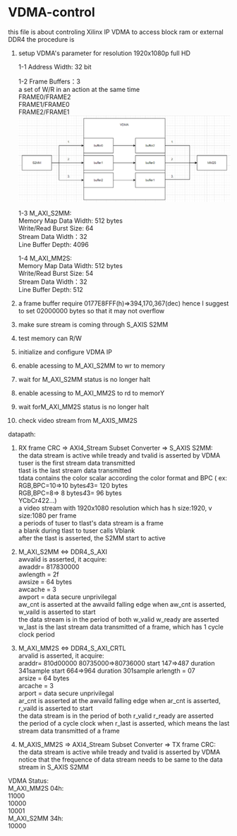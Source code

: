 # VDMA-control
this file is about controling Xilinx IP VDMA to access block ram or external DDR4 
the procedure is 
1. setup VDMA's parameter for resolution 1920x1080p full HD  
  
   1-1 Address Width: 32 bit
   
   1-2 Frame Buffers：3  
   a set of W/R in an action at the same time  
   FRAME0/FRAME2  
   FRAME1/FRAME0  
   FRAME2/FRAME1  
   ![image](https://github.com/joshuahwfwEE/vdma-control/blob/main/VDMA.PNG)
     
   1-3 M_AXI_S2MM:  
       Memory Map Data Width: 512 bytes  
       Write/Read Burst Size: 64  
       Stream Data Width：32  
       Line Buffer Depth: 4096  
   
   1-4 M_AXI_MM2S:  
       Memory Map Data Width: 512 bytes  
       Write/Read Burst Size: 54  
       Stream Data Width：32  
       Line Buffer Depth: 512  
       
2. a frame buffer require 0177E8FFF(h)=>394,170,367(dec) hence I suggest to set 02000000 bytes so that it may not overflow  
3. make sure stream is coming through S_AXIS S2MM
4. test memory can R/W 
5. initialize and configure VDMA IP 
6. enable acessing to M_AXI_S2MM to wr to memory
7. wait for M_AXI_S2MM status is no longer halt
8. enable acessing to M_AXI_MM2S to rd to memorY
9. wait forM_AXI_MM2S status is no longer halt
10. check video stream from M_AXIS_MM2S  
 
datapath:
1. RX frame CRC => AXI4_Stream Subset Converter => S_AXIS S2MM:  
the data stream is active while tready and tvalid is asserted by VDMA
tuser is the first stream data transmitted  
tlast is the last stream data transmitted  
tdata contains the color scalar according the color format and BPC ( ex: RGB,BPC=10=>10 bytes*4*3= 120 bytes   
                                                                         RGB,BPC=8=>  8 bytes*4*3=  96 bytes  
                                                                         YCbCr422...)  
a video stream with 1920x1080 resolution which has h size:1920, v size:1080 per frame  
a periods of tuser to tlast's data stream is a frame  
a blank during tlast to tuser calls Vblank  
after the tlast is asserted, the S2MM start to active  
  
2. M_AXI_S2MM <=> DDR4_S_AXI  
   awvalid is asserted, it acquire:  
   awaddr= 817830000  
   awlength = 2f  
   awsize = 64 bytes  
   awcache = 3  
   awport = data secure unprivilegal  
   aw_cnt is asserted at the awvaild falling edge
   when aw_cnt is asserted, w_vaild is asserted to start  
   the data stream is in the period of both w_valid w_ready are asserted  
   w_last is the last stream data transmitted of a frame, which has 1 cycle clock period  
     
3. M_AXI_MM2S <=> DDR4_S_AXI_CRTL  
   arvalid is asserted, it acquire:  
   araddr= 810d00000  80735000=>80736000 start 147=>487  duration 341sample
   start 664=>964 duration 301sample
   arlength = 07  
   arsize = 64 bytes  
   arcache = 3  
   arport = data secure unprivilegal  
   ar_cnt is asserted at the awvaild falling edge
   when ar_cnt is asserted, r_vaild is asserted to start  
   the data stream is in the period of both r_valid r_ready are asserted  
   the period of a cycle clock when r_last is asserted, which means the last stream data transmitted of a frame  
     
4. M_AXIS_MM2S => AXI4_Stream Subset Converter => TX frame CRC:  
   the data stream is active while tready and tvalid is asserted by VDMA
   notice that the frequence of data stream needs to be same to the data stream in S_AXIS S2MM
   
VDMA Status:  
M_AXI_MM2S 04h:  
11000  
10000  
10001  
M_AXI_S2MM 34h:  
10000
